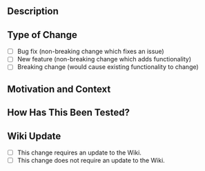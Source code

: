 <!--         PULL REQUESTS CREATED NOT USING THE TEMPLATE           --->
<!--              WILL BE CLOSED WITHOUT ANY RESPONSE               --->
<!--         PULL REQUESTS CREATED NOT USING THE TEMPLATE           --->
<!--              WILL BE CLOSED WITHOUT ANY RESPONSE               --->
<!--         PULL REQUESTS CREATED NOT USING THE TEMPLATE           --->
<!--              WILL BE CLOSED WITHOUT ANY RESPONSE               --->


<!--
 Please make all PRs to the dev branch. The dev branch will be
 periodically pulled into the master branch. This allows time for
 the changes and documentation to be tested before being exposed to
 a wider population.
--->

## Description
<!-- In detail, describe what your PR adds to PokeAlarm -->

## Type of Change
<!-- Place a single 'x' into the correct box, ex: [x] -->
- [ ] Bug fix (non-breaking change which fixes an issue)
- [ ] New feature (non-breaking change which adds functionality)
- [ ] Breaking change (would cause existing functionality to change)

## Motivation and Context
<!---
 Why is this change required? What problem does it solve?
 If it fixes an open issue, please link to the issue here.
-->

## How Has This Been Tested?
<!---
 Please describe in detail how you tested your changes. Make sure to
 describe what tests you have performed, your testing environment,
 and if you have used this in a production setting. Please add
 screenshots if appropriate.
-->

## Wiki Update
<!--
 Does this feature require an update to the wiki? If so, please submit
 the required change in doc/*.rst files.
 If your feature requires a wiki update, you may submit it for review
 but it will not be accepted until the wiki update is complete.
--->
- [ ] This change requires an update to the Wiki.
- [ ] This change does not require an update to the Wiki.